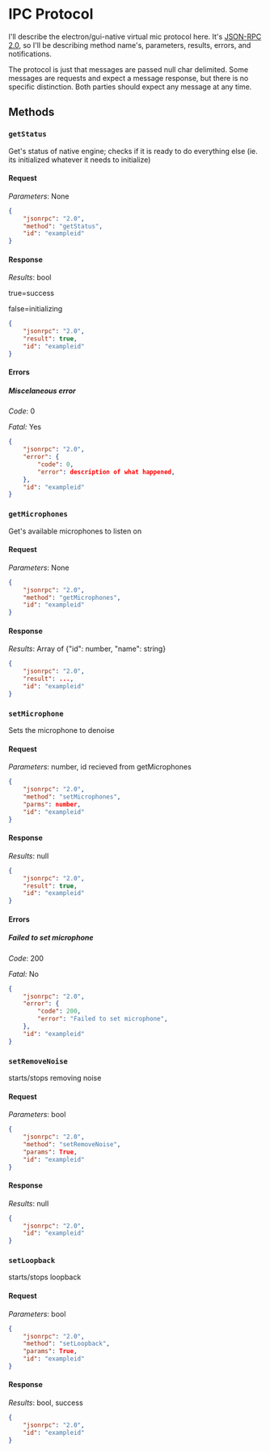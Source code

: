 # IPC Protocol

I'll describe the electron/gui-native virtual mic protocol here. It's [JSON-RPC
2.0](https://www.jsonrpc.org/specification), so I'll be describing method
name's, parameters, results, errors, and notifications.

The protocol is just that messages are passed null char delimited. Some messages
are requests and expect a message response, but there is no specific
distinction. Both parties should expect any message at any time.

## Methods
### `getStatus`
Get's status of native engine; checks if it is ready to do everything else
(ie. its initialized whatever it needs to initialize)
#### Request
*Parameters*: None
```json
{
	"jsonrpc": "2.0",
	"method": "getStatus",
	"id": "exampleid"
}
```
#### Response
*Results*: bool

true=success

false=initializing
```json
{
	"jsonrpc": "2.0",
	"result": true,
	"id": "exampleid"
}
```
#### Errors
##### Miscelaneous error
*Code*: 0

*Fatal:* Yes
```json
{
	"jsonrpc": "2.0",
	"error": {
		"code": 0,
		"error": description of what happened,
	},
	"id": "exampleid"
}
```
### `getMicrophones`
Get's available microphones to listen on
#### Request
*Parameters*: None
```json
{
	"jsonrpc": "2.0",
	"method": "getMicrophones",
	"id": "exampleid"
}
```
#### Response
*Results*: Array of {"id": number, "name": string}
```json
{
	"jsonrpc": "2.0",
	"result": ...,
	"id": "exampleid"
}
```
### `setMicrophone`
Sets the microphone to denoise
#### Request
*Parameters*: number, id recieved from getMicrophones
```json
{
	"jsonrpc": "2.0",
	"method": "setMicrophones",
	"parms": number,
	"id": "exampleid"
}
```
#### Response
*Results*: null
```json
{
	"jsonrpc": "2.0",
	"result": true,
	"id": "exampleid"
}
```
#### Errors
##### Failed to set microphone
*Code*: 200

*Fatal:* No
```json
{
	"jsonrpc": "2.0",
	"error": {
		"code": 200,
		"error": "Failed to set microphone",
	},
	"id": "exampleid"
}
```
### `setRemoveNoise`
starts/stops removing noise
#### Request
*Parameters*: bool
```json
{
	"jsonrpc": "2.0",
	"method": "setRemoveNoise",
	"params": True,
	"id": "exampleid"
}
```
#### Response
*Results*: null
```json
{
	"jsonrpc": "2.0",
	"id": "exampleid"
}
```
### `setLoopback`
starts/stops loopback
#### Request
*Parameters*: bool
```json
{
	"jsonrpc": "2.0",
	"method": "setLoopback",
	"params": True,
	"id": "exampleid"
}
```
#### Response
*Results*: bool, success
```json
{
	"jsonrpc": "2.0",
	"id": "exampleid"
}
```
